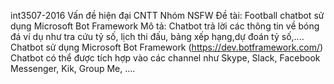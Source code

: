 int3507-2016
Vấn đề hiện đại CNTT
Nhóm NSFW
Đề tài: Football chatbot sử dụng Microsoft Bot Framework
Mô tả:
Chatbot trả lời các thông tin về bóng đá ví dụ như tra cứu tỷ số, lịch thi đấu, bảng xếp hạng,dự đoán tỷ số,....
Chatbot sử dụng Microsoft Bot Framework (https://dev.botframework.com/)
Chatbot có thể được tích hợp vào các channel như Skype, Slack, Facebook Messenger, Kik, Group Me, .... 